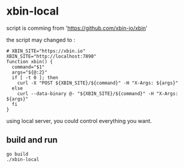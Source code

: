 # xbin-local

script is comming from 'https://github.com/xbin-io/xbin'

the script may changed to :

```
# XBIN_SITE="https://xbin.io"
XBIN_SITE="http://localhost:7890"
function xbin() {
  command="$1"
  args="${@:2}"
  if [ -t 0 ]; then
    curl -X "POST ${XBIN_SITE}/${command}" -H "X-Args: ${args}"
  else
    curl --data-binary @- "${XBIN_SITE}/${command}" -H "X-Args: ${args}"
  fi
}
```

using local server, you could control everything you want.


## build and run

```
go build
./xbin-local
```

